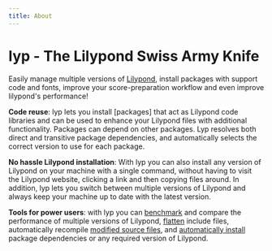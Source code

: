 ```yaml
---
title: About
---
```


# lyp - The Lilypond Swiss Army Knife

Easily manage multiple versions of [Lilypond](http://lilypond.org/), install packages with support code and fonts, improve your score-preparation workflow and even improve lilypond's performance!

__Code reuse__: lyp lets you install [packages] that act as Lilypond code libraries and can be used to enhance your Lilypond files with additional functionality. Packages can depend on other packages. Lyp resolves both direct and transitive package dependencies, and automatically selects the correct version to use for each package.

__No hassle Lilypond installation__: With lyp you can also install any version of Lilypond on your machine with a single command, without having to visit the Lilypond website, clicking a link and then copying files around. In addition, lyp lets you switch between multiple versions of Lilypond and always keep your machine up to date with the latest version.

__Tools for power users__: with lyp you can [benchmark](documentation#lyp-benchmark) and compare the performance of multiple versions of Lilypond, [flatten](#lyp-flatten) include files, automatically recompile [modified source files](#lyp-watch), and [automatically install](#lyp-compile) package dependencies or any required version of Lilypond.
